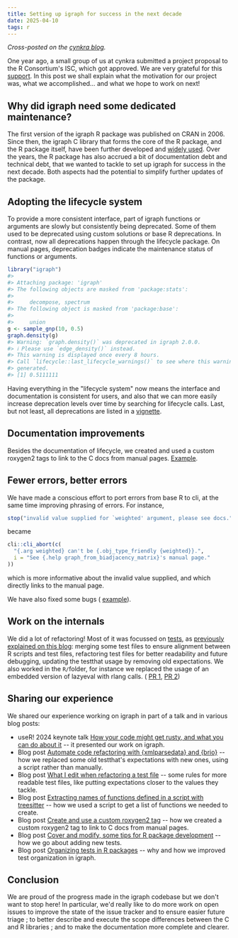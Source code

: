 ```yaml
---
title: Setting up igraph for success in the next decade
date: 2025-04-10
tags: r
---
```


_Cross-posted on the [cynkra blog](https://cynkra.com/blog/2025-03-17-igraph-isc-setting-success-decade/)._


One year ago, a small group of us at cynkra submitted a project proposal to the R Consortium's ISC, which got approved.
We are very grateful for this [support](https://r-consortium.org/all-projects/2024-group-1.html#setting-up-igraph-for-success-in-the-next-decade).
In this post we shall explain what the motivation for our project was, what we accomplished… and what we hope to work on next!

<!--more-->

## Why did igraph need some dedicated maintenance?

The first version of the igraph R package was published on CRAN in 2006.
Since then, the igraph C library that forms the core of the R package, and the R package itself, have been further developed and [widely used](https://schochastics.github.io/R4SNA/intro.html#the-base-packages).
Over the years, the R package has also accrued a bit of documentation debt and technical debt, that we wanted to tackle to set up igraph for success in the next decade.
Both aspects had the potential to simplify further updates of the package.

## Adopting the lifecycle system

To provide a more consistent interface, part of igraph functions or arguments are slowly but consistently being deprecated.
Some of them used to be deprecated using custom solutions or base R deprecations.
In contrast, now all deprecations happen through the lifecycle package.
On manual pages, deprecation badges indicate the maintenance status of functions or arguments.

```r
library("igraph")
#> 
#> Attaching package: 'igraph'
#> The following objects are masked from 'package:stats':
#> 
#>     decompose, spectrum
#> The following object is masked from 'package:base':
#> 
#>     union
g <- sample_gnp(10, 0.5)
graph.density(g)
#> Warning: `graph.density()` was deprecated in igraph 2.0.0.
#> ℹ Please use `edge_density()` instead.
#> This warning is displayed once every 8 hours.
#> Call `lifecycle::last_lifecycle_warnings()` to see where this warning was
#> generated.
#> [1] 0.5111111
```

Having everything in the "lifecycle system" now means the interface and documentation is consistent for users, and also that we can more easily increase deprecation levels over time by searching for lifecycle calls.
Last, but not least, all deprecations are listed in a [vignette](https://r.igraph.org/articles/current-deprecations.html).

## Documentation improvements

Besides the documentation of lifecycle, we created and used a custom roxygen2 tags to link to the C docs from manual pages.
[Example](https://r.igraph.org/reference/sample_sbm.html#related-documentation-in-the-c-library).

## Fewer errors, better errors

We have made a conscious effort to port errors from base R to cli, at the same time improving phrasing of errors.
For instance,

```r
stop("invalid value supplied for `weighted' argument, please see docs.")
```

became

```r
cli::cli_abort(c(
  "{.arg weighted} can't be {.obj_type_friendly {weighted}}.",
  i = "See {.help graph_from_biadjacency_matrix}'s manual page."
))
```

which is more informative about the invalid value supplied, and which directly links to the manual page.

We have also fixed some bugs ( [example](https://github.com/igraph/rigraph/pull/1716)).

## Work on the internals

We did a lot of refactoring!
Most of it was focussed on [tests](https://github.com/igraph/rigraph/pulls?q=sort%3Aupdated-desc+is%3Apr+in%3Atitle+%22test%3A%22+is%3Amerged), as [previously explained on this blog](/posts/2025-03-04-refactoring-test-files/): merging some test files to ensure alignment between R scripts and test files, refactoring test files for better readability and future debugging, updating the testthat usage by removing old expectations.
We also worked in the `R/`folder, for instance we replaced the usage of an embedded version of lazyeval with rlang calls.
( [PR 1](https://github.com/igraph/rigraph/pull/1441), [PR 2](https://github.com/igraph/rigraph/pull/1445))

## Sharing our experience

We shared our experience working on igraph in part of a talk and in various blog posts:

- useR! 2024 keynote talk [How your code might get rusty, and what you can do about it](https://masalmon.eu/talks/2024-07-10-user-2024-rusty-code/) -- it presented our work on igraph.
- Blog post [Automate code refactoring with {xmlparsedata} and {brio}](https://masalmon.eu/2024/05/15/refactoring-xml/) -- how we replaced some old testthat's expectations with new ones, using a script rather than manually.
- Blog post [What I edit when refactoring a test file](https://masalmon.eu/2024/05/23/refactoring-tests/) -- some rules for more readable test files, like putting expectations closer to the values they tackle.
- Blog post [Extracting names of functions defined in a script with treesitter](https://masalmon.eu/2024/07/18/extract-function-names-treesitter/) -- how we used a script to get a list of functions we needed to create.
- Blog post [Create and use a custom roxygen2 tag](https://masalmon.eu/2024/09/03/roxygen2-custom-tag/) -- how we created a custom roxygen2 tag to link to C docs from manual pages.
- Blog post [Cover and modify, some tips for R package development](https://masalmon.eu/2024/09/24/cover-modify-r-packages/) -- how we go about adding new tests.
- Blog post [Organizing tests in R packages](https://blog.cynkra.com/posts/2025-03-04-refactoring-test-files/) -- why and how we improved test organization in igraph.

## Conclusion

We are proud of the progress made in the igraph codebase but we don't want to stop here!
In particular, we'd really like to do more work on open issues to improve the state of the issue tracker and to ensure easier future triage ; to better describe and execute the scope differences between the C and R libraries ; and to make the documentation more complete and clearer.